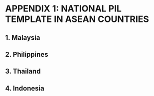 # APPENDIX 1: NATIONAL PIL TEMPLATE IN ASEAN COUNTRIES
## 1. Malaysia

## 2. Philippines

## 3. Thailand

## 4. Indonesia

